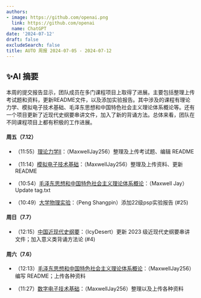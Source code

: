```yaml
---
authors:
- image: https://github.com/openai.png
  link: https://github.com/openai
  name: ChatGPT
date: '2024-07-12'
draft: false
excludeSearch: false
title: AUTO 周报 2024-07-05 - 2024-07-12
---
```


## ✨AI 摘要

本周的提交报告显示，团队成员在多门课程项目上取得了进展。主要包括整理上传考试题和资料，更新README文件，以及添加实验报告。其中涉及的课程有理论力学、模拟电子技术基础、毛泽东思想和中国特色社会主义理论体系概论等。还有一个项目更新了近现代史纲要串讲文件，加入了新的背诵方法。总体来看，团队在不同课程项目上都有积极的工作进展。

#### 周五（7.12）

- （11:55）[理论力学Ⅱ](https://github.com/HITSZ-OpenAuto/EMEC1002)：（MaxwellJay256）整理及上传考试题、编辑 README

- （11:14）[模拟电子技术基础](https://github.com/HITSZ-OpenAuto/EE1007)：（MaxwellJay256）整理及上传资料、更新 README

- （10:54）[毛泽东思想和中国特色社会主义理论体系概论](https://github.com/HITSZ-OpenAuto/GEIP1018)：（Maxwell Jay）Update tag.txt

- （10:49）[大学物理实验](https://github.com/HITSZ-OpenAuto/PHYS1002)：（Peng Shangpin）添加22级psp实验报告 (#25)

#### 周日（7.7）

- （12:15）[中国近现代史纲要](https://github.com/HITSZ-OpenAuto/GEIP1016)：（IcyDesert）更新 2023 级近现代史纲要串讲文件；加入意义类背诵方法论 (#4)

#### 周六（7.6）

- （12:13）[毛泽东思想和中国特色社会主义理论体系概论](https://github.com/HITSZ-OpenAuto/GEIP1018)：（MaxwellJay256）编写 README；上传各种资料

- （11:27）[数字电子技术基础](https://github.com/HITSZ-OpenAuto/EE1009)：（MaxwellJay256）整理以及上传各种资料

